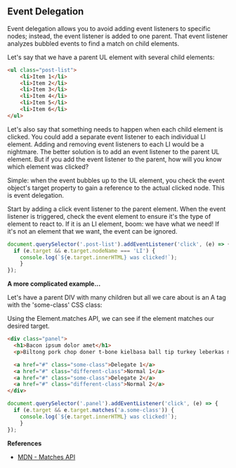 
## Event Delegation

Event delegation allows you to avoid adding event listeners to specific nodes;  instead, the event listener is added to one parent. That event listener analyzes bubbled events to find a match on child elements.

Let's say that we have a parent UL element with several child elements:

```html
<ul class="post-list">
	<li>Item 1</li>
	<li>Item 2</li>
	<li>Item 3</li>
	<li>Item 4</li>
	<li>Item 5</li>
	<li>Item 6</li>
</ul>
```

Let's also say that something needs to happen when each child element is clicked. You could add a separate event listener to each individual LI element. Adding and removing event listeners to each LI would be a nightmare. The better solution is to add an event listener to the parent UL element. But if you add the event listener to the parent, how will you know which element was clicked?

Simple: when the event bubbles up to the UL element, you check the event object's target property to gain a reference to the actual clicked node. This is event delegation.

Start by adding a click event listener to the parent element. When the event listener is triggered, check the event element to ensure it's the type of element to react to. If it is an LI element, boom:  we have what we need! If it's not an element that we want, the event can be ignored.

```javascript
document.querySelector('.post-list').addEventListener('click', (e) => {
  if (e.target && e.target.nodeName === 'LI') {
    console.log(`${e.target.innerHTML} was clicked!`);
	}
});
```

**A more complicated example...**

Let's have a parent DIV with many children but all we care about is an A tag with the 'some-class' CSS class:

Using the Element.matches API, we can see if the element matches our desired target.

```html
<div class="panel">
  <h1>Bacon ipsum dolor amet</h1>
  <p>Biltong pork chop doner t-bone kielbasa ball tip turkey leberkas meatball ribeye. Drumstick cow meatloaf short ribs venison jerky.</p>

  <a href="#" class="some-class">Delegate 1</a>
  <a href="#" class="different-class">Normal 1</a>
  <a href="#" class="some-class">Delegate 2</a>
  <a href="#" class="different-class">Normal 2</a>
</div>
```

```javascript
document.querySelector('.panel').addEventListener('click', (e) => {
  if (e.target && e.target.matches('a.some-class')) {
    console.log(`${e.target.innerHTML} was clicked!`);
	}
});
```

**References**

* [MDN - Matches API](https://developer.mozilla.org/en-US/docs/Web/API/Element/matches)
